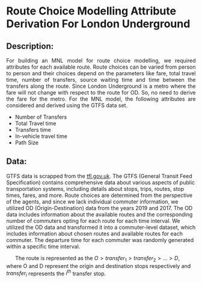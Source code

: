 # Route Choice Modelling Attribute Derivation For London Underground

## Description:
<p align = "justify"> For building an MNL model for route choice modelling, we required attributes for each available route. Route choices can be varied from person to person and their choices depend on the parameters like fare, total travel time, number of transfers, source waiting time and time between the transfers along the route. Since London Underground is a metro where the fare will not change with respect to the route for OD. So, no need to derive the fare for the metro. For the MNL model, the following attributes are considered and derived using the GTFS data set. </p>

* Number of Transfers
* Total Travel time
* Transfers time
* In-vehicle travel time
* Path Size

## Data:
GTFS data is scrapped from the [tfl.gov.uk](https://tfl.gov.uk/info-for/open-data-users/). The GTFS (General Transit Feed Specification) contains comprehensive data about various aspects of public transportation systems, including details about stops, trips, routes, stop times, fares, and more. Route choices are determined from the perspective of the agents, and since we lack individual commuter information, we utilized OD (Origin-Destination) data from the years 2019 and 2017. The OD data includes information about the available routes and the corresponding number of commuters opting for each route for each time interval. We utilized the OD data and transformed it into a commuter-level dataset, which includes information about chosen routes and available routes for each commuter. The departure time for each commuter was randomly generated within a specific time interval.

&nbsp; &nbsp; &nbsp; The route is represented as the $O > transfer_1 > transfer_2 > ... > D$, where O and D represent the origin and destination stops respectively and $transfer_i$ represents the $i^{th}$ transfer stop.


